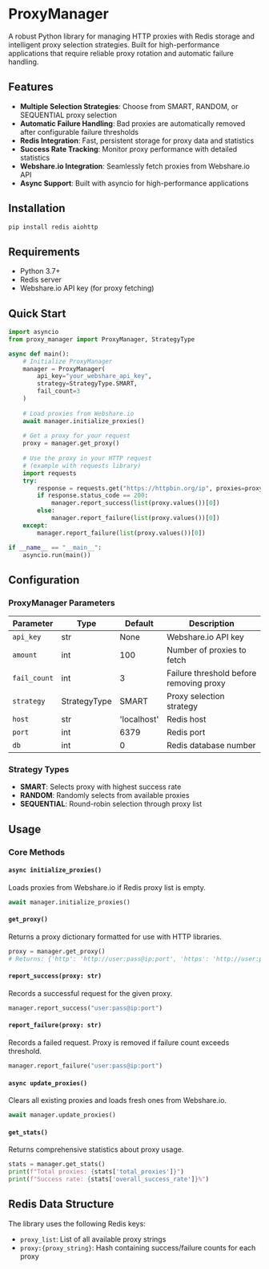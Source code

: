 # ProxyManager

A robust Python library for managing HTTP proxies with Redis storage and intelligent proxy selection strategies. Built for high-performance applications that require reliable proxy rotation and automatic failure handling.

## Features

- **Multiple Selection Strategies**: Choose from SMART, RANDOM, or SEQUENTIAL proxy selection
- **Automatic Failure Handling**: Bad proxies are automatically removed after configurable failure thresholds
- **Redis Integration**: Fast, persistent storage for proxy data and statistics
- **Success Rate Tracking**: Monitor proxy performance with detailed statistics
- **Webshare.io Integration**: Seamlessly fetch proxies from Webshare.io API
- **Async Support**: Built with asyncio for high-performance applications

## Installation

```bash
pip install redis aiohttp
```

## Requirements

- Python 3.7+
- Redis server
- Webshare.io API key (for proxy fetching)

## Quick Start

```python
import asyncio
from proxy_manager import ProxyManager, StrategyType

async def main():
    # Initialize ProxyManager
    manager = ProxyManager(
        api_key="your_webshare_api_key",
        strategy=StrategyType.SMART,
        fail_count=3
    )
    
    # Load proxies from Webshare.io
    await manager.initialize_proxies()
    
    # Get a proxy for your request
    proxy = manager.get_proxy()
    
    # Use the proxy in your HTTP request
    # (example with requests library)
    import requests
    try:
        response = requests.get("https://httpbin.org/ip", proxies=proxy, timeout=10)
        if response.status_code == 200:
            manager.report_success(list(proxy.values())[0])
        else:
            manager.report_failure(list(proxy.values())[0])
    except:
        manager.report_failure(list(proxy.values())[0])

if __name__ == "__main__":
    asyncio.run(main())
```

## Configuration

### ProxyManager Parameters

| Parameter | Type | Default | Description |
|-----------|------|---------|-------------|
| `api_key` | str | None | Webshare.io API key |
| `amount` | int | 100 | Number of proxies to fetch |
| `fail_count` | int | 3 | Failure threshold before removing proxy |
| `strategy` | StrategyType | SMART | Proxy selection strategy |
| `host` | str | 'localhost' | Redis host |
| `port` | int | 6379 | Redis port |
| `db` | int | 0 | Redis database number |

### Strategy Types

- **SMART**: Selects proxy with highest success rate
- **RANDOM**: Randomly selects from available proxies
- **SEQUENTIAL**: Round-robin selection through proxy list

## Usage

### Core Methods

#### `async initialize_proxies()`
Loads proxies from Webshare.io if Redis proxy list is empty.

```python
await manager.initialize_proxies()
```

#### `get_proxy()`
Returns a proxy dictionary formatted for use with HTTP libraries.

```python
proxy = manager.get_proxy()
# Returns: {'http': 'http://user:pass@ip:port', 'https': 'http://user:pass@ip:port'}
```

#### `report_success(proxy: str)`
Records a successful request for the given proxy.

```python
manager.report_success("user:pass@ip:port")
```

#### `report_failure(proxy: str)`
Records a failed request. Proxy is removed if failure count exceeds threshold.

```python
manager.report_failure("user:pass@ip:port")
```

#### `async update_proxies()`
Clears all existing proxies and loads fresh ones from Webshare.io.

```python
await manager.update_proxies()
```

#### `get_stats()`
Returns comprehensive statistics about proxy usage.

```python
stats = manager.get_stats()
print(f"Total proxies: {stats['total_proxies']}")
print(f"Success rate: {stats['overall_success_rate']}%")
```

## Redis Data Structure

The library uses the following Redis keys:

- `proxy_list`: List of all available proxy strings
- `proxy:{proxy_string}`: Hash containing success/failure counts for each proxy